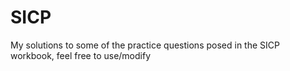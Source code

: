 # SICP

My solutions to some of the practice questions posed in the SICP workbook, feel free to use/modify
